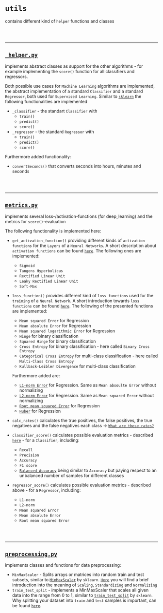 # `utils`

contains different kind of `helper` functions and classes

<br/><br/>

-------

## <a href="_helper.py" target="_blank">`_helper.py`</a>

implements abstract classes as support for the other algorithms - for example implementing the `score()` function for all classifiers and regressors.

Both possible use cases for `Machine Learning` algorithms are implemented, the abstract implementation of a standard `Classifier` and a standard `Regressor`, both used for `Supervised Learning`. Similar to <a href="https://scikit-learn.org/stable/" target="_blank">`sklearn`</a> the following functionalities are implemented

- `_classifier` - the standart `Classifier` with 
    - `train()` 
    - `predict()` 
    - `score()`
- `_regressor` - the standard `Regressor` with
    - `train()` 
    - `predict()` 
    - `score()`

Furthermore added functionality:

- `convertSeconds()` that converts seconds into hours, minutes and seconds

<br/><br/>

-------

## <a href="metrics.py" target="_blank">`metrics.py`</a>

implements several loss-/activation-functions (for deep_learning) and the metrics for `score()`-evaluation

The following functionality is implemented here:

- `get_activation_function()` providing different kinds of `activation functions` for the `Layers` of a `Neural Networks`. A short description about `activation functions` can be found <a href="https://missinglink.ai/guides/neural-network-concepts/7-types-neural-network-activation-functions-right/" target="_blank">`here`</a>. The following ones are implemented:
    - `Sigmoid`
    - `Tangens Hyperbolicus`
    - `Rectified Linear Unit`
    - `Leaky Rectified Linear Unit`
    - `Soft-Max`
- `loss_function()` provides different kind of `loss functions` used for the `training` of a `Neural Network`. A short introduction towards `loss functions` can be found <a href="https://medium.com/@zeeshanmulla/cost-activation-loss-function-neural-network-deep-learning-what-are-these-91167825a4de" target="_blank">`here`</a>. The following of the presented functions are implemented:
    - `Mean squared Error` for Regression
    - `Mean absolute Error` for Regression
    - `Mean squared logarithmic Error` for Regression
    - `Hinge` for binary classification
    - `Squared Hinge` for binary classification
    - `Cross Entropy` for binary classification - here called `Binary Cross Entropy`
    - `Categorical Cross Entropy` for multi-class classification - here called `Multi-Class Cross Entropy`
    - `Kullback-Leibler Divergence` for multi-class classification

    Furthermore added are:
    - <a href="https://afteracademy.com/blog/what-are-l1-and-l2-loss-functions" target="_blank">`L1-norm Error`</a> for Regression. Same as `Mean absoulte Error` without normalizing
    - <a href="https://afteracademy.com/blog/what-are-l1-and-l2-loss-functions" target="_blank">`L2-norm Error`</a> for Regression. Same as `Mean squared Error` without normalizing
    - <a href="https://en.wikipedia.org/wiki/Root-mean-square_deviation" target="_blank">`Root mean squared Error`</a> for Regression
    - <a href="https://phuctrt.medium.com/loss-functions-why-what-where-or-when-189815343d3f" target="_blank">`Huber`</a> for Regression
- `calc_rates()` calculates the true positives, the false positives, the true negatives and the false negatives each class &rightarrow; <a href="https://towardsdatascience.com/understanding-confusion-matrix-a9ad42dcfd62" target="_blank">`What are these rates?`</a>
- `classifier_score()` calculates possible evaluation metrics - described <a href="https://towardsdatascience.com/accuracy-precision-recall-or-f1-331fb37c5cb9" target="_blank">`here`</a> - for a `Classifier`, including:
    - `Recall`
    - `Precision`
    - `Accuracy`
    - `F1 score`
    - <a href="https://statisticaloddsandends.wordpress.com/2020/01/23/what-is-balanced-accuracy/" target="_blank">`Balanced Accuracy`</a> being similar to `Accuracy` but paying respect to an unbalanced number of samples for different classes
- `regressor_score()` calculates possible evaluation metrics - described above - for a `Regressor`, including:
    - `L1-norm`
    - `L2-norm`
    - `Mean squared Error`
    - `Mean absolute Error`
    - `Root mean squared Error`

<br/><br/>

-------

## <a href="preprocessing.py" target="_blank">`preprocessing.py`</a>

implements classes and functions for data preprocessing:

- `MinMaxScaler` - Splits arrays or matrices into random train and test subsets, similar to <a href="https://scikit-learn.org/stable/modules/generated/sklearn.preprocessing.MinMaxScaler.html" target="_blank">`MinMaxScaler`</a> by `sklearn`. <a href="https://towardsdatascience.com/scale-standardize-or-normalize-with-scikit-learn-6ccc7d176a02" target="_blank">`Here`</a> you will find a brief introduction into the meaning of `Scaling`, `Standardizing` and `Normalizing`
- `train_test_split` - implements a MinMaxScaler that scales all given data into the range from 0 to 1, similar to <a href="https://scikit-learn.org/stable/modules/generated/sklearn.model_selection.train_test_split.html" target="_blank">`train_test_split`</a> by `sklearn`. Why splitting your dataset into `train` and `test` samples is important, can be found <a href="https://machinelearningmastery.com/train-test-split-for-evaluating-machine-learning-algorithms/" target="_blank">`here`</a>.